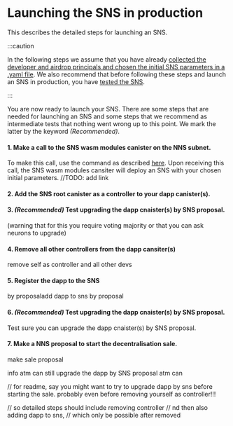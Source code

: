 # Launching the SNS in production
This describes the detailed steps for launching an SNS.

:::caution

In the following steps we assume that you have already 
[collected the developer and airdrop principals and chosen
the initial SNS parameters in a .yaml file](predeployment.md).
We also recommend that before following these steps and launch an
SNS in production, you have [tested the SNS](local-testing.md).

:::

You are now ready to launch your SNS. There are some steps that are needed
for launching an SNS and some steps that we recommend as intermediate
tests that nothing went wrong up to this point.
We mark the latter by the keyword _(Recommended)_. 

#### 1. Make a call to the SNS wasm modules canister on the NNS subnet.
To make this call, use the command as described [here](TODO).
   Upon receiving this call, the SNS wasm modules cansiter will deploy
   an SNS with your chosen initial parameters.
   //TODO: add link
   
#### 2. Add the SNS root canister as a controller to your dapp canister(s).

#### 3. _(Recommended)_ Test upgrading the dapp cnaister(s) by SNS proposal.

(warning that for this you require voting majority or that you can ask 
neurons to upgrade)

#### 4. Remove all other controllers from the dapp cansiter(s)
remove self as controller and all other devs

#### 5. Register the dapp to the SNS 
by proposaladd dapp to sns by proposal

#### 6. _(Recommended)_ Test upgrading the dapp cnaister(s) by SNS proposal.
Test sure you can upgrade the dapp cnaister(s) by SNS proposal.

#### 7. Make a NNS proposal to start the decentralisation sale.
make sale proposal

info
atm can still upgrade the dapp by SNS proposal
atm can 


// for readme, say you might want to try to upgrade dapp by sns before 
starting the sale. probably even before removing yourself as controller!!!

// so detailed steps should include removing controller
// nd then also adding dapp to sns,
// which only be possible after removed




